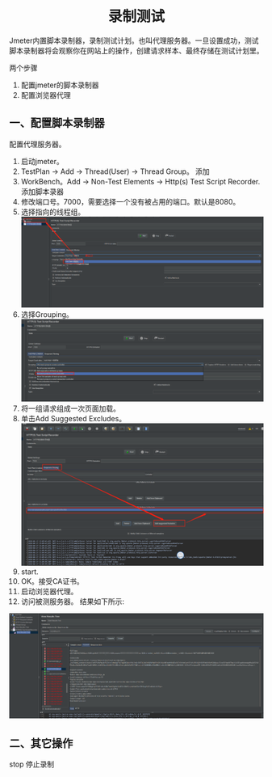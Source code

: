 # <center>录制测试</center>

Jmeter内置脚本录制器，录制测试计划。也叫代理服务器。一旦设置成功，测试脚本录制器将会观察你在网站上的操作，创建请求样本、最终存储在测试计划里。

两个步骤

1. 配置jmeter的脚本录制器
2. 配置浏览器代理

## 一、配置脚本录制器

配置代理服务器。

1. 启动jmeter。
2. TestPlan -> Add -> Thread(User) -> Thread Group。 添加
3. WorkBench。Add -> Non-Test Elements -> Http(s) Test Script Recorder. 添加脚本录器
4. 修改端口号。7000，需要选择一个没有被占用的端口。默认是8080。
5. 选择指向的线程组。
   ![选择TargetController指向线程组.png](./images/选择TargetController指向线程组.png)
6. 选择Grouping。
   ![Grouping选择PutEach.png](./images/Grouping选择PutEach.png)
7. 将一组请求组成一次页面加载。
8. 单击Add Suggested Excludes。
   ![选择过滤规则.png](./images/选择过滤规则.png)
9. start.
10. OK。接受CA证书。
11. 启动浏览器代理。
12. 访问被测服务器。
结果如下所示:

![脚本录制器结果.png](./images/脚本录制器结果.png)

## 二、其它操作

stop 停止录制

